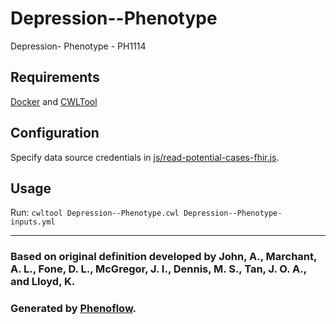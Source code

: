# Depression--Phenotype

Depression- Phenotype - PH1114

## Requirements

[Docker](https://docs.docker.com/install/) and [CWLTool](https://github.com/common-workflow-language/cwltool#install)

## Configuration

Specify data source credentials in [js/read-potential-cases-fhir.js](js/read-potential-cases-fhir.js).

## Usage

Run: `cwltool Depression--Phenotype.cwl Depression--Phenotype-inputs.yml`

***

### Based on original definition developed by John, A., Marchant, A. L., Fone, D. L., McGregor, J. I., Dennis, M. S., Tan, J. O. A., and Lloyd, K.
### Generated by [Phenoflow](https://kclhi.org/phenoflow).
